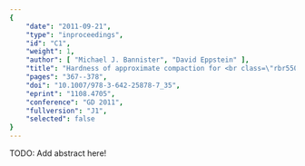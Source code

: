 ```yaml
---
{
    "date": "2011-09-21",
    "type": "inproceedings",
    "id": "C1",
    "weight": 1,
    "author": [ "Michael J. Bannister", "David Eppstein" ],
    "title": "Hardness of approximate compaction for <br class=\"rbr550\"/>nonplanar orthogonal graph drawings",
    "pages": "367--378",
    "doi": "10.1007/978-3-642-25878-7_35",
    "eprint": "1108.4705",
    "conference": "GD 2011",
    "fullversion": "J1",
    "selected": false
}
---
```


TODO: Add abstract here!

